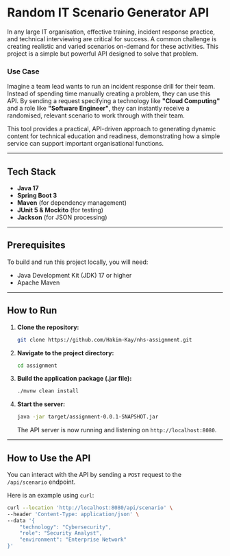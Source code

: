 # Random IT Scenario Generator API

In any large IT organisation, effective training, incident response practice, and technical interviewing are critical for success. A common challenge is creating realistic and varied scenarios on-demand for these activities. This project is a simple but powerful API designed to solve that problem.

### Use Case

Imagine a team lead wants to run an incident response drill for their team. Instead of spending time manually creating a problem, they can use this API. By sending a request specifying a technology like **"Cloud Computing"** and a role like **"Software Engineer"**, they can instantly receive a randomised, relevant scenario to work through with their team.

This tool provides a practical, API-driven approach to generating dynamic content for technical education and readiness, demonstrating how a simple service can support important organisational functions.

---

## Tech Stack

* **Java 17**
* **Spring Boot 3**
* **Maven** (for dependency management)
* **JUnit 5 & Mockito** (for testing)
* **Jackson** (for JSON processing)

---

## Prerequisites

To build and run this project locally, you will need:
* Java Development Kit (JDK) 17 or higher
* Apache Maven

---

## How to Run

1.  **Clone the repository:**
    ```bash
    git clone https://github.com/Hakim-Kay/nhs-assignment.git
    ```

2.  **Navigate to the project directory:**
    ```bash
    cd assignment
    ```

3.  **Build the application package (.jar file):**
    ```bash
    ./mvnw clean install
    ```

4.  **Start the server:**
    ```bash
    java -jar target/assignment-0.0.1-SNAPSHOT.jar
    ```
    The API server is now running and listening on `http://localhost:8080`.

---

## How to Use the API

You can interact with the API by sending a `POST` request to the `/api/scenario` endpoint.

Here is an example using `curl`:

```bash
curl --location 'http://localhost:8080/api/scenario' \
--header 'Content-Type: application/json' \
--data '{
    "technology": "Cybersecurity",
    "role": "Security Analyst",
    "environment": "Enterprise Network"
}'
